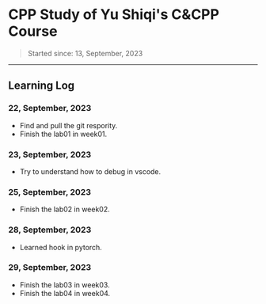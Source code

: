 # CPP Study of Yu Shiqi's C&CPP Course
> Started since: 13, September, 2023
___
## Learning Log

### 22, September, 2023
- Find and pull the git respority.
- Finish the lab01 in week01.

### 23, September, 2023
- Try to understand how to debug in vscode.

### 25, September, 2023
- Finish the lab02 in week02.

### 28, September, 2023
- Learned hook in pytorch.

### 29, September, 2023
- Finish the lab03 in week03.
- Finish the lab04 in week04.